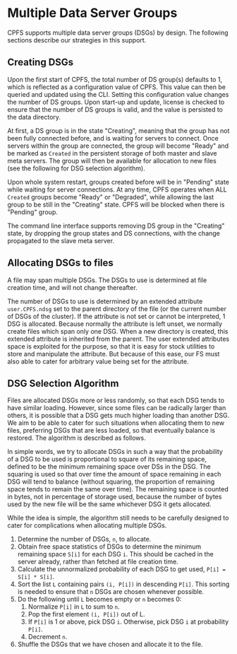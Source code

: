 # Multiple Data Server Groups #

CPFS supports multiple data server groups (DSGs) by design.  The
following sections describe our strategies in this support.

## Creating DSGs

Upon the first start of CPFS, the total number of DS group(s) defaults
to 1, which is reflected as a configuration value of CPFS.  This value
can then be queried and updated using the CLI.  Setting this
configuration value changes the number of DS groups.  Upon start-up
and update, license is checked to ensure that the number of DS groups
is valid, and the value is persisted to the data directory.

At first, a DS group is in the state "Creating", meaning that the
group has not been fully connected before, and is waiting for servers
to connect.  Once servers within the group are connected, the group
will become "Ready" and be marked as `Created` in the persistent
storage of both master and slave meta servers.  The group will then be
available for allocation to new files (see the following for DSG
selection algorithm).

Upon whole system restart, groups created before will be in "Pending"
state while waiting for server connections.  At any time, CPFS
operates when ALL `Created` groups become "Ready" or "Degraded", while
allowing the last group to be still in the "Creating" state.  CPFS
will be blocked when there is "Pending" group.

The command line interface supports removing DS group in the
"Creating" state, by dropping the group states and DS connections,
with the change propagated to the slave meta server.

## Allocating DSGs to files ##

A file may span multiple DSGs.  The DSGs to use is determined at file
creation time, and will not change thereafter.

The number of DSGs to use is determined by an extended attribute
`user.CPFS.ndsg` set to the parent directory of the file (or the
current number of DSGs of the cluster).  If the attribute is not set
or cannot be interpreted, 1 DSG is allocated.  Because normally the
attribute is left unset, we normally create files which span only one
DSG.  When a new directory is created, this extended attribute is
inherited from the parent.  The user extended attributes space is
exploited for the purpose, so that it is easy for stock utilities to
store and manipulate the attribute.  But because of this ease, our FS
must also able to cater for arbitrary value being set for the
attribute.

## DSG Selection Algorithm ##

Files are allocated DSGs more or less randomly, so that each DSG tends
to have similar loading.  However, since some files can be radically
larger than others, it is possible that a DSG gets much higher loading
than another DSG.  We aim to be able to cater for such situations when
allocating them to new files, preferring DSGs that are less loaded, so
that eventually balance is restored.  The algorithm is described as
follows.

In simple words, we try to allocate DSGs in such a way that the
probability of a DSG to be used is proportional to square of its
remaining space, defined to be the minimum remaining space over DSs in
the DSG.  The squaring is used so that over time the amount of space
remaining in each DSG will tend to balance (without squaring, the
proportion of remaining space tends to remain the same over time).
The remaining space is counted in bytes, not in percentage of storage
used, because the number of bytes used by the new file will be the
same whichever DSG it gets allocated.

While the idea is simple, the algorithm still needs to be carefully
designed to cater for complications when allocating multiple DSGs.

 1. Determine the number of DSGs, `n`, to allocate.
 2. Obtain free space statistics of DSGs to determine the minimum
    remaining space `S[i]` for each DSG `i`.  This should be cached in
    the server already, rather than fetched at file creation time.
 3. Calculate the unnormalized probability of each DSG to get used,
    `P[i] = S[i] * S[i]`.
 4. Sort the list `L` containing pairs `(i, P[i])` in descending
    `P[i]`.  This sorting is needed to ensure that `n` DSGs are chosen
    whenever possible.
 5. Do the following until `L` becomes empty or `n` becomes 0:
     1. Normalize `P[i]` in `L` to sum to `n`.
     2. Pop the first element `(i, P[i])` out of L.
     3. If `P[i]` is 1 or above, pick DSG `i`.  Otherwise, pick DSG
        `i` at probability `P[i]`.
     4. Decrement `n`.
 6. Shuffle the DSGs that we have chosen and allocate it to the file.
